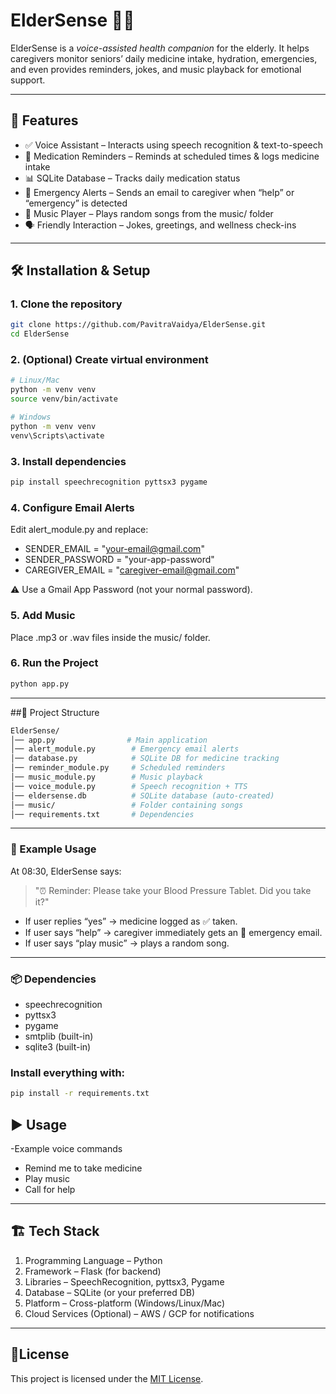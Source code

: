 # ElderSense 🧓🤖

ElderSense is a *voice-assisted health companion* for the elderly. It helps caregivers monitor seniors’ daily medicine intake, hydration, emergencies, and even provides reminders, jokes, and music playback for emotional support.  

---

## 🚀 Features
- ✅ Voice Assistant – Interacts using speech recognition & text-to-speech  
- 💊 Medication Reminders – Reminds at scheduled times & logs medicine intake  
- 📊 SQLite Database – Tracks daily medication status  
- 📧 Emergency Alerts – Sends an email to caregiver when “help” or “emergency” is detected  
- 🎵 Music Player – Plays random songs from the music/ folder  
- 🗣 Friendly Interaction – Jokes, greetings, and wellness check-ins  

---
## 🛠 Installation & Setup

### 1. Clone the repository
```bash
git clone https://github.com/PavitraVaidya/ElderSense.git
cd ElderSense
```
### 2. (Optional) Create virtual environment
```bash
# Linux/Mac
python -m venv venv
source venv/bin/activate

# Windows
python -m venv venv
venv\Scripts\activate
```
### 3. Install dependencies
```bash
pip install speechrecognition pyttsx3 pygame
```
### 4. Configure Email Alerts

Edit alert_module.py and replace:
 - SENDER_EMAIL = "your-email@gmail.com"
  - SENDER_PASSWORD = "your-app-password"
 -  CAREGIVER_EMAIL = "caregiver-email@gmail.com"

⚠ Use a Gmail App Password (not your normal password).

### 5. Add Music
Place .mp3 or .wav files inside the music/ folder.

### 6. Run the Project
```bash
python app.py
```

---

##📂 Project Structure
```bash
ElderSense/
│── app.py                # Main application
│── alert_module.py        # Emergency email alerts
│── database.py            # SQLite DB for medicine tracking
│── reminder_module.py     # Scheduled reminders
│── music_module.py        # Music playback
│── voice_module.py        # Speech recognition + TTS
│── eldersense.db          # SQLite database (auto-created)
│── music/                 # Folder containing songs
│── requirements.txt       # Dependencies

```
---

### 🧪 Example Usage

At 08:30, ElderSense says:

> "⏰ Reminder: Please take your Blood Pressure Tablet. Did you take it?"

- If user replies “yes” → medicine logged as ✅ taken.
- If user says “help” → caregiver immediately gets an 📧 emergency email.
- If user says “play music” → plays a random song.

---

### 📦 Dependencies

- speechrecognition
- pyttsx3
- pygame
- smtplib (built-in)
- sqlite3 (built-in)


### Install everything with:
```bash
pip install -r requirements.txt
```

##  ▶ Usage

-Example voice commands
- Remind me to take medicine
- Play music
- Call for help

---

## 🏗 Tech Stack

1. Programming Language – Python
2. Framework – Flask (for backend)
3. Libraries – SpeechRecognition, pyttsx3, Pygame
4. Database – SQLite (or your preferred DB)
5. Platform – Cross-platform (Windows/Linux/Mac)
6. Cloud Services (Optional) – AWS / GCP for notifications

---
## 🪪License

This project is licensed under the [MIT License](https://opensource.org/licenses/MIT).
